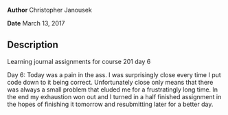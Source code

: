 **Author** Christopher Janousek

**Date** March 13, 2017

## Description
Learning journal assignments for course 201 day 6

Day 6: Today was a pain in the ass. I was surprisingly close every time I put code down to it being correct. Unfortunately close only means that there was always a small problem that eluded me for a frustratingly long time. In the end my exhaustion won out and I turned in a half finished assignment in the hopes of finishing it tomorrow and resubmitting later for a better day.  
